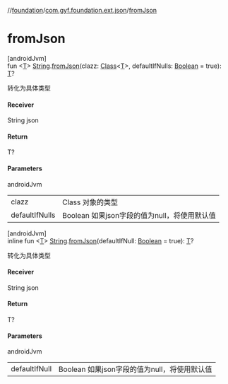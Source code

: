 //[foundation](../../index.md)/[com.gyf.foundation.ext.json](index.md)/[fromJson](from-json.md)

# fromJson

[androidJvm]\
fun &lt;[T](from-json.md)&gt; [String](https://kotlinlang.org/api/core/kotlin-stdlib/kotlin/-string/index.html).[fromJson](from-json.md)(clazz: [Class](https://developer.android.com/reference/kotlin/java/lang/Class.html)&lt;[T](from-json.md)&gt;, defaultIfNulls: [Boolean](https://kotlinlang.org/api/core/kotlin-stdlib/kotlin/-boolean/index.html) = true): [T](from-json.md)?

转化为具体类型

#### Receiver

String json

#### Return

T?

#### Parameters

androidJvm

| | |
|---|---|
| clazz | Class<T> 对象的类型 |
| defaultIfNulls | Boolean 如果json字段的值为null，将使用默认值 |

[androidJvm]\
inline fun &lt;[T](from-json.md)&gt; [String](https://kotlinlang.org/api/core/kotlin-stdlib/kotlin/-string/index.html).[fromJson](from-json.md)(defaultIfNull: [Boolean](https://kotlinlang.org/api/core/kotlin-stdlib/kotlin/-boolean/index.html) = true): [T](from-json.md)?

转化为具体类型

#### Receiver

String json

#### Return

T?

#### Parameters

androidJvm

| | |
|---|---|
| defaultIfNull | Boolean 如果json字段的值为null，将使用默认值 |